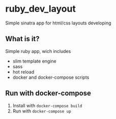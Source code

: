 # ruby_dev_layout
Simple sinatra app for html/css layouts developing

## What is it?
Simple ruby app, wich includes
- slim template engine
- sass
- hot reload
- docker and docker-compose scripts

## Run with docker-compose
1. Install with `docker-compose build`
2. Run with `docker-compose up`
